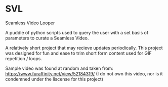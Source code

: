 # SVL
Seamless Video Looper

A puddle of python scripts used to query the user with a set basis of parameters to curate a Seamless Video.

A relatively short project that may recieve updates periodically.
This project was designed for fun and ease to trim short form content used for GIF repetition / loops.

Sample video was found at random and taken from:
https://www.furaffinity.net/view/52184319/
(I do not own this video, nor is it condemned under the liscense for this project)
